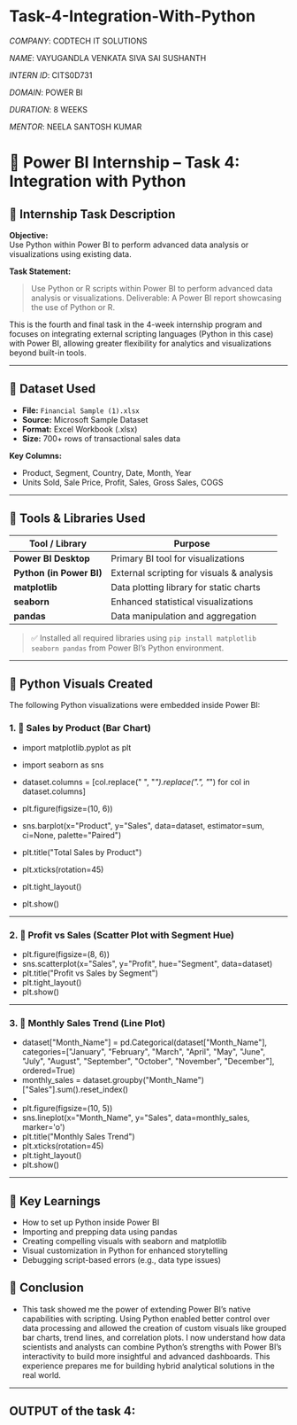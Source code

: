 # Task-4-Integration-With-Python

*COMPANY*: CODTECH IT SOLUTIONS

*NAME*: VAYUGANDLA VENKATA SIVA SAI SUSHANTH

*INTERN ID*: CITS0D731

*DOMAIN*: POWER BI

*DURATION*: 8 WEEKS

*MENTOR*: NEELA SANTOSH KUMAR

# 🐍 Power BI Internship – Task 4: Integration with Python

## 📌 Internship Task Description

**Objective:**  
Use Python within Power BI to perform advanced data analysis or visualizations using existing data.

**Task Statement:**  
> Use Python or R scripts within Power BI to perform advanced data analysis or visualizations. Deliverable: A Power BI report showcasing the use of Python or R.

This is the fourth and final task in the 4-week internship program and focuses on integrating external scripting languages (Python in this case) with Power BI, allowing greater flexibility for analytics and visualizations beyond built-in tools.

---

## 📁 Dataset Used

- **File:** `Financial Sample (1).xlsx`
- **Source:** Microsoft Sample Dataset
- **Format:** Excel Workbook (.xlsx)
- **Size:** 700+ rows of transactional sales data

**Key Columns:**
- Product, Segment, Country, Date, Month, Year  
- Units Sold, Sale Price, Profit, Sales, Gross Sales, COGS

---

## 🧰 Tools & Libraries Used

| Tool / Library          | Purpose                                      |
|-------------------------|----------------------------------------------|
| **Power BI Desktop**    | Primary BI tool for visualizations           |
| **Python (in Power BI)**| External scripting for visuals & analysis    |
| **matplotlib**          | Data plotting library for static charts      |
| **seaborn**             | Enhanced statistical visualizations          |
| **pandas**              | Data manipulation and aggregation            |

> ✅ Installed all required libraries using `pip install matplotlib seaborn pandas` from Power BI’s Python environment.

---

## 🧪 Python Visuals Created

The following Python visualizations were embedded inside Power BI:

### 1. 🔹 Sales by Product (Bar Chart)

- import matplotlib.pyplot as plt
- import seaborn as sns

- dataset.columns = [col.replace(" ", "_").replace(".", "_") for col in dataset.columns]
- plt.figure(figsize=(10, 6))
- sns.barplot(x="Product", y="Sales", data=dataset, estimator=sum, ci=None, palette="Paired")
- plt.title("Total Sales by Product")
- plt.xticks(rotation=45)
- plt.tight_layout()
- plt.show()

---

### 2. 🔹 Profit vs Sales (Scatter Plot with Segment Hue)

- plt.figure(figsize=(8, 6))
- sns.scatterplot(x="Sales", y="Profit", hue="Segment", data=dataset)
- plt.title("Profit vs Sales by Segment")
- plt.tight_layout()
- plt.show()

---

### 3. 🔹 Monthly Sales Trend (Line Plot)

- dataset["Month_Name"] = pd.Categorical(dataset["Month_Name"], categories=["January", "February", "March", "April", "May", "June", "July", "August", "September", "October", "November", "December"], ordered=True)
- monthly_sales = dataset.groupby("Month_Name")["Sales"].sum().reset_index()
- 
- plt.figure(figsize=(10, 5))
- sns.lineplot(x="Month_Name", y="Sales", data=monthly_sales, marker='o')
- plt.title("Monthly Sales Trend")
- plt.xticks(rotation=45)
- plt.tight_layout()
- plt.show()

---
## 🧠 Key Learnings

- How to set up Python inside Power BI
- Importing and prepping data using pandas
- Creating compelling visuals with seaborn and matplotlib
- Visual customization in Python for enhanced storytelling
- Debugging script-based errors (e.g., data type issues)

## 📌 Conclusion
- This task showed me the power of extending Power BI’s native capabilities with scripting. Using Python enabled better control over data processing and allowed the creation of custom visuals like grouped bar charts, trend lines, and correlation plots. I now understand how data scientists and analysts can combine Python’s strengths with Power BI’s interactivity to build more insightful and advanced dashboards. This experience prepares me for building hybrid analytical solutions in the real world.
---

## OUTPUT of the task 4:
